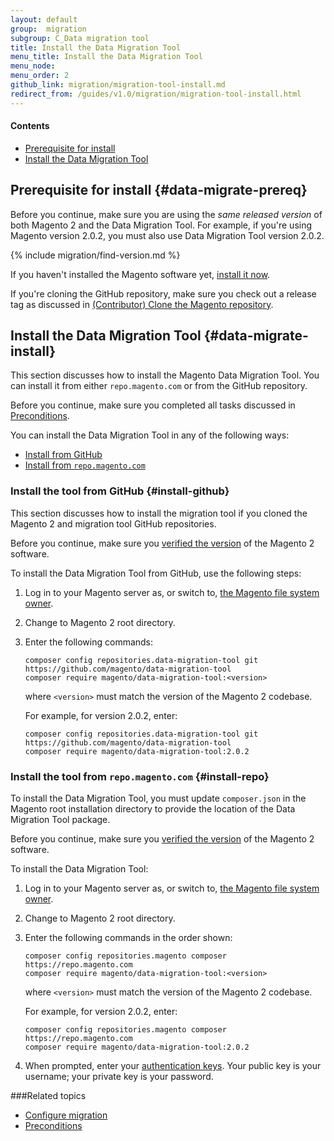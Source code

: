 ```yaml
---
layout: default
group:  migration
subgroup: C_Data migration tool
title: Install the Data Migration Tool
menu_title: Install the Data Migration Tool
menu_node: 
menu_order: 2
github_link: migration/migration-tool-install.md
redirect_from: /guides/v1.0/migration/migration-tool-install.html
---
```


#### Contents
*	[Prerequisite for install](#data-migrate-prereq)
*	[Install the Data Migration Tool](#data-migrate-install)

## Prerequisite for install {#data-migrate-prereq}
Before you continue, make sure you are using the *same released version* of both Magento 2 and the Data Migration Tool. For example, if you're using Magento version 2.0.2, you must also use Data Migration Tool version 2.0.2.

{% include migration/find-version.md %}

<div class="bs-callout bs-callout-info" id="info">
	<span class="glyphicon-class">
	<p>If you haven't installed the Magento software yet, <a href="{{page.baseurl}}install-gde/continue.html">install it now</a>.</p> 
	<p>If you're cloning the GitHub repository, make sure you check out a release tag as discussed in <a href="{{page.baseurl}}install-gde/prereq/dev_install.html">(Contributor) Clone the Magento repository</a>.</p></span>
</div>

## Install the Data Migration Tool {#data-migrate-install}
This section discusses how to install the Magento Data Migration Tool. You can install it from either `repo.magento.com` or from the GitHub repository.

Before you continue, make sure you completed all tasks discussed in <a href="{{page.baseurl}}migration/migration-tool-preconditions.html">Preconditions</a>.

You can install the Data Migration Tool in any of the following ways:

*	[Install from GitHub](#install-github)
*	[Install from `repo.magento.com`](#install-repo)

### Install the tool from GitHub {#install-github}
This section discusses how to install the migration tool if you cloned the Magento 2 and migration tool GitHub repositories.

Before you continue, make sure you [verified the version](#data-migrate-prereq) of the Magento 2 software.

To install the Data Migration Tool from GitHub, use the following steps:

1.	Log in to your Magento server as, or switch to, <a href="{{page.baseurl}}install-gde/prereq/apache-user.html">the Magento file system owner</a>.
2.	Change to Magento 2 root directory.
3.	Enter the following commands:

		composer config repositories.data-migration-tool git https://github.com/magento/data-migration-tool
		composer require magento/data-migration-tool:<version>

	where `<version>` must match the version of the Magento 2 codebase.

	For example, for version 2.0.2, enter:

		composer config repositories.data-migration-tool git https://github.com/magento/data-migration-tool
		composer require magento/data-migration-tool:2.0.2

### Install the tool from `repo.magento.com` {#install-repo}
To install the Data Migration Tool, you must update `composer.json` in the Magento root installation directory to provide the location of the Data Migration Tool package. 

Before you continue, make sure you [verified the version](#data-migrate-prereq) of the Magento 2 software.

To install the Data Migration Tool:

1.	Log in to your Magento server as, or switch to, <a href="{{page.baseurl}}install-gde/prereq/apache-user.html">the Magento file system owner</a>.
2.	Change to Magento 2 root directory.
3.	Enter the following commands in the order shown:

		composer config repositories.magento composer https://repo.magento.com
		composer require magento/data-migration-tool:<version>

	where `<version>` must match the version of the Magento 2 codebase.

	For example, for version 2.0.2, enter:

		composer config repositories.magento composer https://repo.magento.com
		composer require magento/data-migration-tool:2.0.2

3.  When prompted, enter your <a href="http://devdocs.magento.com/guides/v2.0/install-gde/prereq/connect-auth.html">authentication keys</a>. Your public key is your username; your private key is your password.


###Related topics

* <a href="{{page.baseurl}}migration/migration-tool-configure.html">Configure migration</a>
* <a href="{{page.baseurl}}migration/migration-tool-preconditions.html">Preconditions</a>
